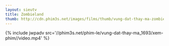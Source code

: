 ```yaml
---
layout: sieutv
title: Zombieland
thumb: http://cdn.phim3s.net/images/films/thumb/vung-dat-thay-ma-zombieland-2009.jpg
---
```

{% include jwpadv src='//phim3s.net/phim-le/vung-dat-thay-ma_1693/xem-phim//video.mp4' %}